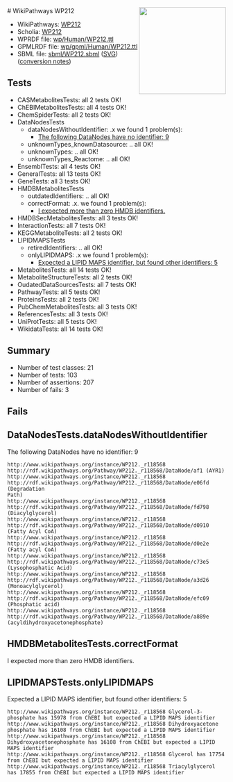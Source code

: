 <img style="float: right; width: 200px" src="../logo.png" />
# WikiPathways WP212

* WikiPathways: [WP212](https://identifiers.org/wikipathways:WP212)
* Scholia: [WP212](https://scholia.toolforge.org/wikipathways/WP212)
* WPRDF file: [wp/Human/WP212.ttl](../wp/Human/WP212.ttl)
* GPMLRDF file: [wp/gpml/Human/WP212.ttl](../wp/gpml/Human/WP212.ttl)
* SBML file: [sbml/WP212.sbml](../sbml/WP212.sbml) ([SVG](../sbml/WP212.svg)) ([conversion notes](../sbml/WP212.txt))

## Tests
* CASMetabolitesTests: all 2 tests OK!
* ChEBIMetabolitesTests: all 4 tests OK!
* ChemSpiderTests: all 2 tests OK!
* DataNodesTests
    * dataNodesWithoutIdentifier: .x we found 1 problem(s):
        * [The following DataNodes have no identifier: 9](#d2d32fa8)
    * unknownTypes_knownDatasource: .. all OK!
    * unknownTypes: .. all OK!
    * unknownTypes_Reactome: .. all OK!
* EnsemblTests: all 4 tests OK!
* GeneralTests: all 13 tests OK!
* GeneTests: all 3 tests OK!
* HMDBMetabolitesTests
    * outdatedIdentifiers: .. all OK!
    * correctFormat: .x. we found 1 problem(s):
        * [I expected more than zero HMDB identifiers.](#ad154c1e)
* HMDBSecMetabolitesTests: all 3 tests OK!
* InteractionTests: all 7 tests OK!
* KEGGMetaboliteTests: all 2 tests OK!
* LIPIDMAPSTests
    * retiredIdentifiers: .. all OK!
    * onlyLIPIDMAPS: .x we found 1 problem(s):
        * [Expected a LIPID MAPS identifier, but found other identifiers: 5](#48cc60bc)
* MetabolitesTests: all 14 tests OK!
* MetaboliteStructureTests: all 2 tests OK!
* OudatedDataSourcesTests: all 7 tests OK!
* PathwayTests: all 5 tests OK!
* ProteinsTests: all 2 tests OK!
* PubChemMetabolitesTests: all 3 tests OK!
* ReferencesTests: all 3 tests OK!
* UniProtTests: all 5 tests OK!
* WikidataTests: all 14 tests OK!


## Summary

* Number of test classes: 21
* Number of tests: 103
* Number of assertions: 207
* Number of fails: 3

## Fails

<a name="d2d32fa8" />

## DataNodesTests.dataNodesWithoutIdentifier

The following DataNodes have no identifier: 9
```
http://www.wikipathways.org/instance/WP212._r118568 http://rdf.wikipathways.org/Pathway/WP212._r118568/DataNode/af1 (AYR1)
http://www.wikipathways.org/instance/WP212._r118568 http://rdf.wikipathways.org/Pathway/WP212._r118568/DataNode/e06fd (Degradation
Path)
http://www.wikipathways.org/instance/WP212._r118568 http://rdf.wikipathways.org/Pathway/WP212._r118568/DataNode/fd798 (Diacylglycerol)
http://www.wikipathways.org/instance/WP212._r118568 http://rdf.wikipathways.org/Pathway/WP212._r118568/DataNode/d0910 (Fatty Acyl CoA)
http://www.wikipathways.org/instance/WP212._r118568 http://rdf.wikipathways.org/Pathway/WP212._r118568/DataNode/d0e2e (Fatty acyl CoA)
http://www.wikipathways.org/instance/WP212._r118568 http://rdf.wikipathways.org/Pathway/WP212._r118568/DataNode/c73e5 (Lysophosphatic Acid)
http://www.wikipathways.org/instance/WP212._r118568 http://rdf.wikipathways.org/Pathway/WP212._r118568/DataNode/a3d26 (Monoacylglycerol)
http://www.wikipathways.org/instance/WP212._r118568 http://rdf.wikipathways.org/Pathway/WP212._r118568/DataNode/efc09 (Phosphatic acid)
http://www.wikipathways.org/instance/WP212._r118568 http://rdf.wikipathways.org/Pathway/WP212._r118568/DataNode/a889e (acyldihydroxyacetonephosphate)
```

<a name="ad154c1e" />

## HMDBMetabolitesTests.correctFormat

I expected more than zero HMDB identifiers.
<a name="48cc60bc" />

## LIPIDMAPSTests.onlyLIPIDMAPS

Expected a LIPID MAPS identifier, but found other identifiers: 5
```
http://www.wikipathways.org/instance/WP212._r118568 Glycerol-3-phosphate has 15978 from ChEBI but expected a LIPID MAPS identifier
http://www.wikipathways.org/instance/WP212._r118568 Dihydroxyacetone phosphate has 16108 from ChEBI but expected a LIPID MAPS identifier
http://www.wikipathways.org/instance/WP212._r118568 Dihydroxyacetonephosphate has 16108 from ChEBI but expected a LIPID MAPS identifier
http://www.wikipathways.org/instance/WP212._r118568 Glycerol has 17754 from ChEBI but expected a LIPID MAPS identifier
http://www.wikipathways.org/instance/WP212._r118568 Triacylglycerol has 17855 from ChEBI but expected a LIPID MAPS identifier
```

